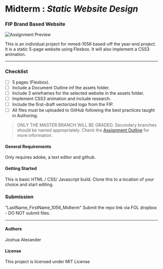 # Midterm : _Static Website Design_
### FIP Brand Based Website
![Assignment Preview](/images/preview.png)

This is an individual project for mmed-1056 based-off the year-end project. It is a static 5-page website using Flexbox. It will also implement a CSS3 animation. 
- - - - 
### Checklist
- [ ] 5 pages (Flexbox).
- [ ] Include a Document Outline inf the assets folder.
- [ ] Include 3 wireframes for the selected website in the assets folder. 
- [ ] Implement CSS3 animation and include research.
- [ ] Include the ﬁrst-draft vectorized logo from the FIP. 
- [ ] All ﬁles must be uploaded to GitHub following the best practices taught in Authoring.
> ONLY THE MASTER BRANCH WILL BE GRADED. Secondary branches should be named appropriately.
Check the [Assignment Outline](../blob/master/assets/MMED-1056/midtem_final_integrated-2020.pdf "Midterm Outline") for more information.

#### General Requirements
Only requires adobe, a text editor and github.

#### Getting Started
This is basic HTML / CSS/ Javascript build.
Clone this to a location of your choice and start editing.

### Submission
"LastName\_FirstName\_1056\_Midterm"
Submit the repo link via FOL dropbox - DO NOT submit ﬁles. 
  - - - -
#### Authors
Joshua Alexander

#### License
This project is licensed under MIT License
